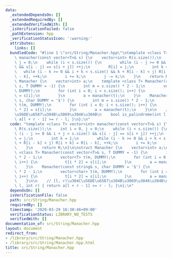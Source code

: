 ```yaml
---
data:
  _extendedDependsOn: []
  _extendedRequiredBy: []
  _extendedVerifiedWith: []
  _isVerificationFailed: false
  _pathExtension: hpp
  _verificationStatusIcon: ':warning:'
  attributes:
    links: []
  bundledCode: "#line 1 \"src/String/Manacher.hpp\"\ntemplate <class T> vector<int>\
    \ manacher(const vector<T>& s) {\n    vector<int> R(s.size());\n    int i = 0,\
    \ j = 0;\n    while (i < s.size()) {\n        while (i - j >= 0 && i + j < s.size()\
    \ && s[i - j] == s[i + j]) ++j;\n        R[i] = j;\n        int k = 1;\n     \
    \   while (i - k >= 0 && i + k < s.size() && k + R[i - k] < j) R[i + k] = R[i\
    \ - k], ++k;\n        i += k;\n        j -= k;\n    }\n    return R;\n}\n\nstruct\
    \ Manacher {\n    vector<int> a;\n    template <class T> Manacher(const vector<T>&\
    \ s, T DUMMY = -1) {\n        int m = s.size() * 2 - 1;\n        vector<T> t(m,\
    \ DUMMY);\n        for (int i = 0; i < s.size(); i++) {\n            t[i * 2]\
    \ = s[i];\n        }\n        a = manacher(t);\n    }\n    Manacher(const string&\
    \ s, char DUMMY = '$') {\n        int m = s.size() * 2 - 1;\n        vector<char>\
    \ t(m, DUMMY);\n        for (int i = 0; i < s.size(); i++) {\n            t[i\
    \ * 2] = s[i];\n        }\n        a = manacher(t);\n    }\n\n    // [l, r)\u304C\
    \u56DE\u6587\u304B\u3069\u3046\u304B\n    bool is_palindrome(int l, int r) { return\
    \ a[l + r - 1] >= r - l; }\n};\n"
  code: "template <class T> vector<int> manacher(const vector<T>& s) {\n    vector<int>\
    \ R(s.size());\n    int i = 0, j = 0;\n    while (i < s.size()) {\n        while\
    \ (i - j >= 0 && i + j < s.size() && s[i - j] == s[i + j]) ++j;\n        R[i]\
    \ = j;\n        int k = 1;\n        while (i - k >= 0 && i + k < s.size() && k\
    \ + R[i - k] < j) R[i + k] = R[i - k], ++k;\n        i += k;\n        j -= k;\n\
    \    }\n    return R;\n}\n\nstruct Manacher {\n    vector<int> a;\n    template\
    \ <class T> Manacher(const vector<T>& s, T DUMMY = -1) {\n        int m = s.size()\
    \ * 2 - 1;\n        vector<T> t(m, DUMMY);\n        for (int i = 0; i < s.size();\
    \ i++) {\n            t[i * 2] = s[i];\n        }\n        a = manacher(t);\n\
    \    }\n    Manacher(const string& s, char DUMMY = '$') {\n        int m = s.size()\
    \ * 2 - 1;\n        vector<char> t(m, DUMMY);\n        for (int i = 0; i < s.size();\
    \ i++) {\n            t[i * 2] = s[i];\n        }\n        a = manacher(t);\n\
    \    }\n\n    // [l, r)\u304C\u56DE\u6587\u304B\u3069\u3046\u304B\n    bool is_palindrome(int\
    \ l, int r) { return a[l + r - 1] >= r - l; }\n};\n"
  dependsOn: []
  isVerificationFile: false
  path: src/String/Manacher.hpp
  requiredBy: []
  timestamp: '2020-03-29 16:30:46+09:00'
  verificationStatus: LIBRARY_NO_TESTS
  verifiedWith: []
documentation_of: src/String/Manacher.hpp
layout: document
redirect_from:
- /library/src/String/Manacher.hpp
- /library/src/String/Manacher.hpp.html
title: src/String/Manacher.hpp
---
```


